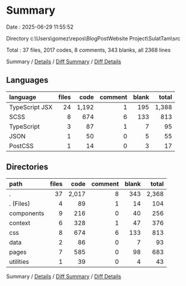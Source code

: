 # Summary

Date : 2025-06-29 11:55:52

Directory c:\\Users\\gomez\\repos\\BlogPostWebsite Project\\SulatTam\\src

Total : 37 files,  2017 codes, 8 comments, 343 blanks, all 2368 lines

Summary / [Details](details.md) / [Diff Summary](diff.md) / [Diff Details](diff-details.md)

## Languages
| language | files | code | comment | blank | total |
| :--- | ---: | ---: | ---: | ---: | ---: |
| TypeScript JSX | 24 | 1,192 | 1 | 195 | 1,388 |
| SCSS | 8 | 674 | 6 | 133 | 813 |
| TypeScript | 3 | 87 | 1 | 7 | 95 |
| JSON | 1 | 50 | 0 | 5 | 55 |
| PostCSS | 1 | 14 | 0 | 3 | 17 |

## Directories
| path | files | code | comment | blank | total |
| :--- | ---: | ---: | ---: | ---: | ---: |
| . | 37 | 2,017 | 8 | 343 | 2,368 |
| . (Files) | 4 | 89 | 1 | 14 | 104 |
| components | 9 | 216 | 0 | 40 | 256 |
| context | 6 | 328 | 1 | 47 | 376 |
| css | 8 | 674 | 6 | 133 | 813 |
| data | 2 | 86 | 0 | 7 | 93 |
| pages | 7 | 585 | 0 | 98 | 683 |
| utilities | 1 | 39 | 0 | 4 | 43 |

Summary / [Details](details.md) / [Diff Summary](diff.md) / [Diff Details](diff-details.md)